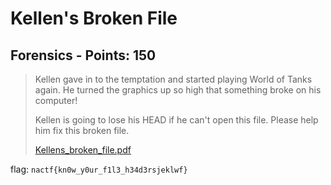 # Kellen's Broken File

## Forensics - Points: 150

> Kellen gave in to the temptation and started playing World of Tanks again. He turned the graphics up so high that something broke on his computer!
>
> 
>
> Kellen is going to lose his HEAD if he can't open this file. Please help him fix this broken file. 
>
> [Kellens_broken_file.pdf](Kellens_broken_file.pdf)
>

flag: `nactf{kn0w_y0ur_f1l3_h34d3rsjeklwf}`